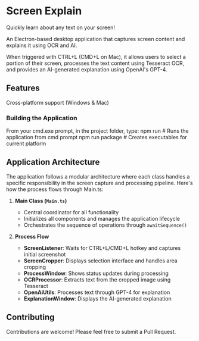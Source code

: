 # Screen Explain

Quickly learn about any text on your screen!

An Electron-based desktop application that captures screen content and explains it using OCR and AI.

When triggered with CTRL+L (CMD+L on Mac), it allows users to select a portion of their screen, processes the text content using Tesseract OCR, and provides an AI-generated explanation using OpenAI's GPT-4.

## Features

Cross-platform support (Windows & Mac)

### Building the Application

From your cmd.exe prompt, in the project folder, type:
npm run               # Runs the application from cmd prompt
npm run package       # Creates executables for current platform

## Application Architecture

The application follows a modular architecture where each class handles a specific responsibility in the screen capture and processing pipeline. Here's how the process flows through Main.ts:

1. **Main Class (`Main.ts`)**
   - Central coordinator for all functionality
   - Initializes all components and manages the application lifecycle
   - Orchestrates the sequence of operations through `awaitSequence()`

2. **Process Flow**
   - **ScreenListener**: Waits for CTRL+L/CMD+L hotkey and captures initial screenshot
   - **ScreenCropper**: Displays selection interface and handles area cropping
   - **ProcessWindow**: Shows status updates during processing
   - **OCRProcessor**: Extracts text from the cropped image using Tesseract
   - **OpenAiUtils**: Processes text through GPT-4 for explanation
   - **ExplanationWindow**: Displays the AI-generated explanation

## Contributing
Contributions are welcome! Please feel free to submit a Pull Request.